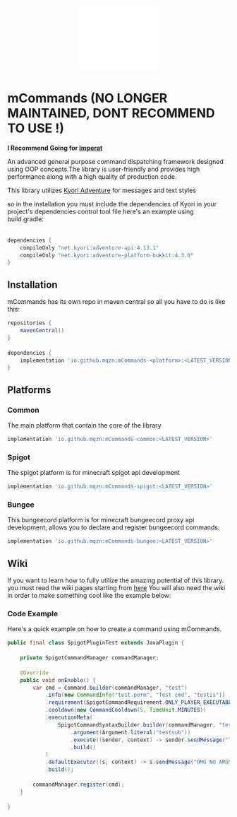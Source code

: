<div align="center">
  <img src="https://github.com/Mqzn/mCommands/blob/master/img.png" alt="mCommands logo" width="200" height="150">
</div>

# mCommands (NO LONGER MAINTAINED, DONT RECOMMEND TO USE !)
**I Recommend Going for [Imperat](https://github.com/VelixDevelopments/Imperat)**

An advanced general purpose command dispatching framework
designed using OOP concepts.The library is user-friendly and provides 
high performance along with a high quality of production code.

This library utilizes [Kyori Adventure](https://github.com/KyoriPowered/adventure) for
messages and text styles

so in the installation you must include the dependencies of Kyori in your project's dependencies control tool file
here's an example using build.gradle:

```gradle

dependencies {
    compileOnly "net.kyori:adventure-api:4.13.1"
    compileOnly "net.kyori:adventure-platform-bukkit:4.3.0"
}

```

## Installation

mCommands has its own repo in maven central
so all you have to do is like this:

```gradle 
repositories {
    mavenCentral()
}

dependencies {
    implementation 'io.github.mqzn:mCommands-<platform>:<LATEST_VERSION>'
}
```

## Platforms

### Common

The main platform that contain the core of the library

```gradle
implementation 'io.github.mqzn:mCommands-common:<LATEST_VERSION>'
```

### Spigot

The spigot platform is for minecraft spigot api development

```gradle
implementation 'io.github.mqzn:mCommands-spigot:<LATEST_VERSION>'
```

### Bungee

This bungeecord platform is for minecraft bungeecord proxy api development, allows you
to declare and register bungeecord commands.

```gradle
implementation 'io.github.mqzn:mCommands-bungee:<LATEST_VERSION>'
```

## Wiki
If you want to learn how to fully utilize the amazing potential of this library.
you must read the wiki pages starting from [here](https://github.com/Mqzn/mCommands/wiki)
You will also need the wiki in order to make something cool like the example below:

### Code Example
Here's a quick example on how to create a command using mCommands.
```java
public final class SpigotPluginTest extends JavaPlugin {
	
	private SpigotCommandManager commandManager;
	
	@Override
	public void onEnable() {
		var cmd = Command.builder(commandManager, "test")
			.info(new CommandInfo("test.perm", "Test cmd", "testis"))
			.requirement(SpigotCommandRequirement.ONLY_PLAYER_EXECUTABLE)
			.cooldown(new CommandCooldown(5, TimeUnit.MINUTES))
			.executionMeta(
				SpigotCommandSyntaxBuilder.builder(commandManager, "test")
					.argument(Argument.literal("testsub"))
					.execute((sender, context) -> sender.sendMessage("Test sub works !"))
					.build()
			)
			.defaultExecutor((s, context) -> s.sendMessage("OMG NO ARGS !"))
			.build();
		
		commandManager.register(cmd);
	}

}
```


